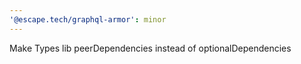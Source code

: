 ```yaml
---
'@escape.tech/graphql-armor': minor
---
```


Make Types lib peerDependencies instead of optionalDependencies
